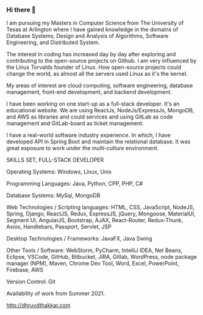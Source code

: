 ### Hi there 👋

I am pursuing my Masters in Computer Science from The University of Texas at Arlington where I have gained knowledge in the domains of Database Systems, Design and Analysis of Algorithms, Software Engineering, and Distributed System.

The interest in coding has increased day by day after exploring and contributing to the open-source projects on Github. I am very influenced by the Linus Torvalds founder of Linux. How open-source projects could change the world, as almost all the servers used Linux as it's the kernel.

My areas of interest are cloud computing, software engineering, database management, front-end development, and backend development.

I have been working on one start-up as a full-stack developer. It's an educational website. We are using ReactJs, NodeJs/ExpressJs, MongoDB, and AWS as libraries and could services and using GitLab as code management and GitLab-board as ticket management.

I have a real-world software industry experience. In which, I have developed API in Spring Boot and maintain the relational database. It was great exposure to work under the multi-culture environment.

SKILLS SET, FULL-STACK DEVELOPER

Operating Systems: Windows, Linux, Unix

Programming Languages: Java, Python, CPP, PHP, C#

Database Systems: MySql, MongoDB

Web Technologies / Scripting languages: HTML, CSS, JavaScript, NodeJS, Spring, Django, ReactJS, Redux, ExpressJS, jQuery, Mongoose, MaterialUI, Segment UI, AngularJS, Bootstrap, AJAX, React-Router, Redux-Thunk, Axios, Handlebars, Passport, Servlet, JSP

Desktop Technologies / Frameworks: JavaFX, Java Swing

Other Tools / Software: WebStorm, PyCharm, IntelliJ IDEA, Net Beans, Eclipse, VSCode, GitHub, Bitbucket, JIRA, Gitlab, WordPress, node package manager (NPM), Maven, Chrome Dev Tool, Word, Excel, PowerPoint, Firebase, AWS

Version Control: Git

Availability of work from Summer 2021.

http://dhruvdthakkar.com
